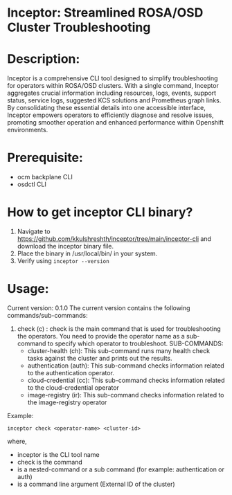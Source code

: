 # Inceptor: Streamlined ROSA/OSD Cluster Troubleshooting

# Description:
Inceptor is a comprehensive CLI tool designed to simplify troubleshooting for operators within ROSA/OSD clusters. With a single command, Inceptor aggregates crucial information including resources, logs, events, support status, service logs, suggested KCS solutions and Prometheus graph links. By consolidating these essential details into one accessible interface, Inceptor empowers operators to efficiently diagnose and resolve issues, promoting smoother operation and enhanced performance within Openshift environments.

# Prerequisite:
- ocm backplane CLI
- osdctl CLI

# How to get inceptor CLI binary?
1. Navigate to https://github.com/kkulshreshth/inceptor/tree/main/inceptor-cli and download the inceptor binary file.
2. Place the binary in /usr/local/bin/ in your system.
3. Verify using ```inceptor --version```

# Usage:
Current version: 0.1.0
The current version contains the following commands/sub-commands:
1. check (c) : check is the main command that is used for troubleshooting the operators. You need to provide the operator name as a sub-command to specify which operator to troubleshoot.
   SUB-COMMANDS: 
   - cluster-health (ch): This sub-command runs many health check tasks against the cluster and prints out the results.
   - authentication (auth): This sub-command checks information related to the authentication operator.
   - cloud-credential (cc): This sub-command checks information related to the cloud-credential operator
   - image-registry (ir): This sub-command checks information related to the image-registry operator

Example:
```
inceptor check <operator-name> <cluster-id>
```
where,
- inceptor is the CLI tool name
- check is the command
- <operator-name> is a nested-command or a sub command (for example: authentication or auth)
- <cluster-id> is a command line argument (External ID of the cluster)
